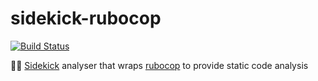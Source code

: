 # sidekick-rubocop

[![Build Status](https://travis-ci.org/sidekickcode/sidekick-rubocop.svg?branch=master)](https://travis-ci.org/sidekickcode/sidekick-rubocop)

:guardsman: [Sidekick](https://sidekickcode.com) analyser that wraps [rubocop](http://batsov.com/rubocop/) to provide static code analysis
